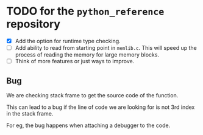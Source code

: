 # TODO for the `python_reference` repository

- [x] Add the option for runtime type checking.
- [ ] Add ability to read from starting point in `memlib.c`. This will speed up the process of reading the memory for large memory blocks.
- [ ] Think of more features or just ways to improve.

## Bug

We are checking stack frame to get the source code of the function.

This can lead to a bug if the line of code we are looking for is not 3rd index in the stack frame.

For eg, the bug happens when attaching a debugger to the code.

